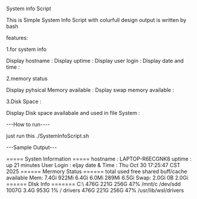 System info Script

This is Simple System Info Script with colurfull design output is written by bash

features:

1.for system info

Display hostname :
Display uptime :
Display user login :
Display date and time :

2.memory status

Display pyhsical Memory available :
Dsplay swap memory available :

3.Disk Space :

Display Disk space availabale and used in file System :



---How to run----


just run this 
./SystemInfoScript.sh


---Sample Output---

===== Systen Information =====
hostname      : LAPTOP-R6ECGNK8
uptime        : up 21 minutes
User Login    : eljay
date & Time   : Thu Oct 30 17:25:47 CST 2025
======  Mermory Status  ======
               total        used        free      shared  buff/cache   available
Mem:           7.4Gi       922Mi       6.4Gi       6.0Mi       289Mi       6.5Gi
Swap:          2.0Gi          0B       2.0Gi
====== DIsk Info =======
C:\             476G  221G  256G  47% /mnt/c
/dev/sdd       1007G  3.4G  953G   1% /
drivers         476G  221G  256G  47% /usr/lib/wsl/drivers
 
 
